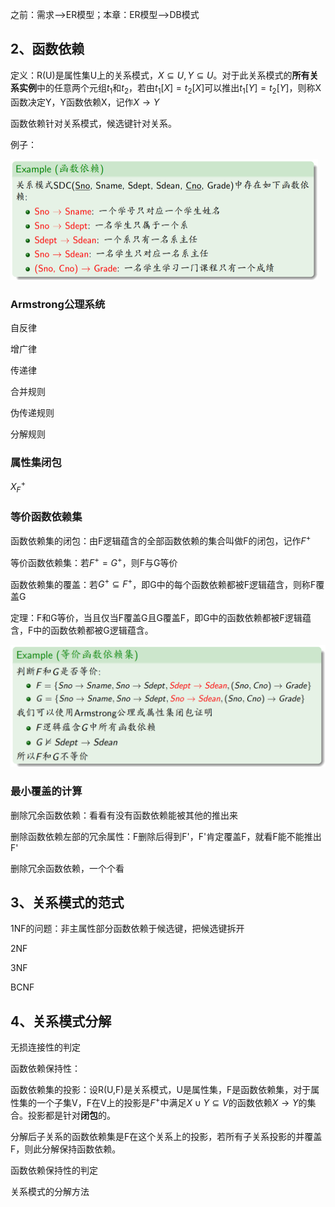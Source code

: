 之前：需求——>ER模型；本章：ER模型——>DB模式

## 2、函数依赖

定义：R(U)是属性集U上的关系模式，$X\subseteq U,Y\subseteq U$。对于此关系模式的**所有关系实例**中的任意两个元组$t_1$和$t_2$，若由$t_1[X]=t_2[X]$可以推出$t_1[Y]=t_2[Y]$，则称X函数决定Y，Y函数依赖X，记作$X\rightarrow Y$

函数依赖针对关系模式，候选键针对关系。

例子：

<img src="ch5 逻辑数据库设计.assets/image-20210525203837187.png" alt="image-20210525203837187" style="zoom:50%;" />

### Armstrong公理系统

自反律

增广律

传递律

合并规则

伪传递规则

分解规则

### 属性集闭包

$X_F^+$

### 等价函数依赖集

函数依赖集的闭包：由F逻辑蕴含的全部函数依赖的集合叫做F的闭包，记作$F^+$

等价函数依赖集：若$F^+=G^+$，则F与G等价

函数依赖集的覆盖：若$G^+\subseteq F^+$，即G中的每个函数依赖都被F逻辑蕴含，则称F覆盖G

定理：F和G等价，当且仅当F覆盖G且G覆盖F，即G中的函数依赖都被F逻辑蕴含，F中的函数依赖都被G逻辑蕴含。

<img src="ch5 逻辑数据库设计.assets/image-20210526091334295.png" alt="image-20210526091334295" style="zoom:50%;" />

### 最小覆盖的计算

删除冗余函数依赖：看看有没有函数依赖能被其他的推出来

删除函数依赖左部的冗余属性：F删除后得到F'，F'肯定覆盖F，就看F能不能推出F'

删除冗余函数依赖，一个个看

## 3、关系模式的范式

1NF的问题：非主属性部分函数依赖于候选键，把候选键拆开

2NF

3NF

BCNF

## 4、关系模式分解

无损连接性的判定

函数依赖保持性：

函数依赖集的投影：设R(U,F)是关系模式，U是属性集，F是函数依赖集，对于属性集的一个子集V，F在V上的投影是$F^+$中满足$X\cup Y\subseteq V$的函数依赖$X\rightarrow Y$的集合。投影都是针对**闭包**的。

分解后子关系的函数依赖集是F在这个关系上的投影，若所有子关系投影的并覆盖F，则此分解保持函数依赖。

函数依赖保持性的判定

关系模式的分解方法